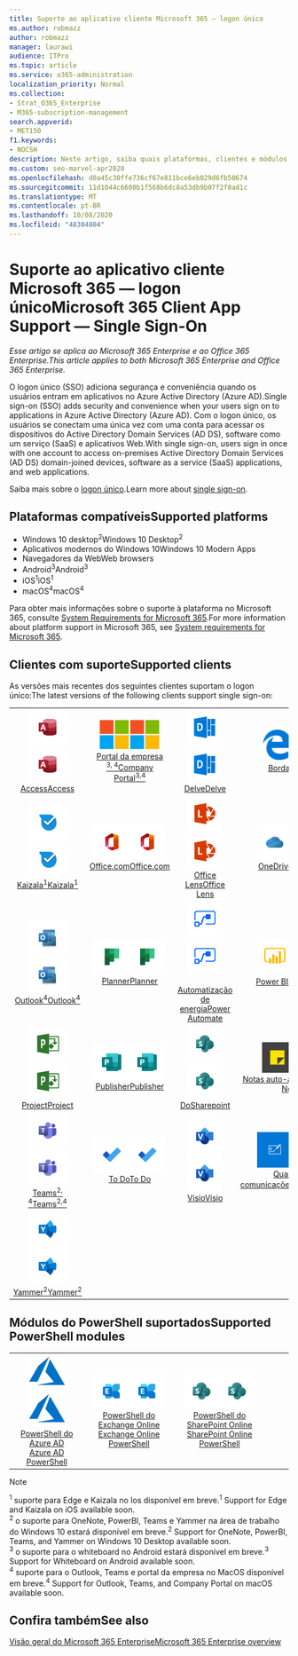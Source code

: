 ```yaml
---
title: Suporte ao aplicativo cliente Microsoft 365 — logon único
ms.author: robmazz
author: robmazz
manager: laurawi
audience: ITPro
ms.topic: article
ms.service: o365-administration
localization_priority: Normal
ms.collection:
- Strat_O365_Enterprise
- M365-subscription-management
search.appverid:
- MET150
f1.keywords:
- NOCSH
description: Neste artigo, saiba quais plataformas, clientes e módulos do PowerShell suportam logon único para o Microsoft 365.
ms.custom: seo-marvel-apr2020
ms.openlocfilehash: d0a45c30ffe736cf67e811bce6eb029d6fb50674
ms.sourcegitcommit: 11d1044c6600b1f568b6dc8a53db9b07f2f0ad1c
ms.translationtype: MT
ms.contentlocale: pt-BR
ms.lasthandoff: 10/08/2020
ms.locfileid: "48384804"
---
```

# <a name="microsoft-365-client-app-support--single-sign-on"></a><span data-ttu-id="de097-103">Suporte ao aplicativo cliente Microsoft 365 — logon único</span><span class="sxs-lookup"><span data-stu-id="de097-103">Microsoft 365 Client App Support — Single Sign-On</span></span>

<span data-ttu-id="de097-104">*Esse artigo se aplica ao Microsoft 365 Enterprise e ao Office 365 Enterprise.*</span><span class="sxs-lookup"><span data-stu-id="de097-104">*This article applies to both Microsoft 365 Enterprise and Office 365 Enterprise.*</span></span>

<span data-ttu-id="de097-105">O logon único (SSO) adiciona segurança e conveniência quando os usuários entram em aplicativos no Azure Active Directory (Azure AD).</span><span class="sxs-lookup"><span data-stu-id="de097-105">Single sign-on (SSO) adds security and convenience when your users sign on to applications in Azure Active Directory (Azure AD).</span></span> <span data-ttu-id="de097-106">Com o logon único, os usuários se conectam uma única vez com uma conta para acessar os dispositivos do Active Directory Domain Services (AD DS), software como um serviço (SaaS) e aplicativos Web.</span><span class="sxs-lookup"><span data-stu-id="de097-106">With single sign-on, users sign in once with one account to access on-premises Active Directory Domain Services (AD DS) domain-joined devices, software as a service (SaaS) applications, and web applications.</span></span>

<span data-ttu-id="de097-107">Saiba mais sobre o [logon único](https://docs.microsoft.com/azure/active-directory/manage-apps/what-is-single-sign-on).</span><span class="sxs-lookup"><span data-stu-id="de097-107">Learn more about [single sign-on](https://docs.microsoft.com/azure/active-directory/manage-apps/what-is-single-sign-on).</span></span>

## <a name="supported-platforms"></a><span data-ttu-id="de097-108">Plataformas compatíveis</span><span class="sxs-lookup"><span data-stu-id="de097-108">Supported platforms</span></span>

 - <span data-ttu-id="de097-109">Windows 10 desktop<sup>2</sup></span><span class="sxs-lookup"><span data-stu-id="de097-109">Windows 10 Desktop<sup>2</sup></span></span>
 - <span data-ttu-id="de097-110">Aplicativos modernos do Windows 10</span><span class="sxs-lookup"><span data-stu-id="de097-110">Windows 10 Modern Apps</span></span>
 - <span data-ttu-id="de097-111">Navegadores da Web</span><span class="sxs-lookup"><span data-stu-id="de097-111">Web browsers</span></span>
 - <span data-ttu-id="de097-112">Android<sup>3</sup></span><span class="sxs-lookup"><span data-stu-id="de097-112">Android<sup>3</sup></span></span>
 - <span data-ttu-id="de097-113">iOS<sup>1</sup></span><span class="sxs-lookup"><span data-stu-id="de097-113">iOS<sup>1</sup></span></span>
 - <span data-ttu-id="de097-114">macOS<sup>4</sup></span><span class="sxs-lookup"><span data-stu-id="de097-114">macOS<sup>4</sup></span></span>

<span data-ttu-id="de097-115">Para obter mais informações sobre o suporte à plataforma no Microsoft 365, consulte [System Requirements for Microsoft 365](https://www.microsoft.com/microsoft-365/microsoft-365-and-office-resources).</span><span class="sxs-lookup"><span data-stu-id="de097-115">For more information about platform support in Microsoft 365, see [System requirements for Microsoft 365](https://www.microsoft.com/microsoft-365/microsoft-365-and-office-resources).</span></span>

## <a name="supported-clients"></a><span data-ttu-id="de097-116">Clientes com suporte</span><span class="sxs-lookup"><span data-stu-id="de097-116">Supported clients</span></span>

<span data-ttu-id="de097-117">As versões mais recentes dos seguintes clientes suportam o logon único:</span><span class="sxs-lookup"><span data-stu-id="de097-117">The latest versions of the following clients support single sign-on:</span></span>

| | | | | | |
|:---:|:---:|:---:|:---:|:---:|:---:|
| <span data-ttu-id="de097-118">![Ícone do Access](../media/o365-access-64x64.png)</span><span class="sxs-lookup"><span data-stu-id="de097-118">![Access icon](../media/o365-access-64x64.png)</span></span> <br> [<span data-ttu-id="de097-119">Access</span><span class="sxs-lookup"><span data-stu-id="de097-119">Access</span></span>](https://products.office.com/access) | <span data-ttu-id="de097-120">![Ícone do portal da empresa](../media/o365-microsoft-64x64.png)</span><span class="sxs-lookup"><span data-stu-id="de097-120">![Company portal icon](../media/o365-microsoft-64x64.png)</span></span> <br> [<span data-ttu-id="de097-121">Portal da empresa <br> <sup>3, 4</sup></span><span class="sxs-lookup"><span data-stu-id="de097-121">Company <br> Portal<sup>3,4</sup> </span></span>](https://docs.microsoft.com/intune-user-help/sign-in-to-the-company-portal) | <span data-ttu-id="de097-122">![Ícone do Delve](../media/o365-delve-64x64.png)</span><span class="sxs-lookup"><span data-stu-id="de097-122">![Delve icon](../media/o365-delve-64x64.png)</span></span> <br> [<span data-ttu-id="de097-123">Delve</span><span class="sxs-lookup"><span data-stu-id="de097-123">Delve</span></span>](https://products.office.com/business/intelligent-search) | <span data-ttu-id="de097-124">![Ícone de borda](../media/o365-edge-64x64.png)</span><span class="sxs-lookup"><span data-stu-id="de097-124">![Edge icon](../media/o365-edge-64x64.png)</span></span> <br> [<span data-ttu-id="de097-125">Borda<sup>1</sup></span><span class="sxs-lookup"><span data-stu-id="de097-125">Edge<sup>1</sup></span></span>](https://www.microsoft.com/windows/microsoft-edge) | <span data-ttu-id="de097-126">![Ícone do Excel](../media/o365-excel-64x64.png)</span><span class="sxs-lookup"><span data-stu-id="de097-126">![Excel icon](../media/o365-excel-64x64.png)</span></span> <br> [<span data-ttu-id="de097-127">Excel</span><span class="sxs-lookup"><span data-stu-id="de097-127">Excel</span></span>](https://products.office.com/excel) 
| <span data-ttu-id="de097-128">![Ícone do Kaizala](../media/o365-kaizala-64x64.png)</span><span class="sxs-lookup"><span data-stu-id="de097-128">![Kaizala icon](../media/o365-kaizala-64x64.png)</span></span> <br> [<span data-ttu-id="de097-129">Kaizala<sup>1</sup></span><span class="sxs-lookup"><span data-stu-id="de097-129">Kaizala<sup>1</sup></span></span>](https://products.office.com/en/business/microsoft-kaizala) | <span data-ttu-id="de097-130">![Ícone de Office.com](../media/o365-office-64x64.png)</span><span class="sxs-lookup"><span data-stu-id="de097-130">![Office.com icon](../media/o365-office-64x64.png)</span></span> <br> [<span data-ttu-id="de097-131">Office.com</span><span class="sxs-lookup"><span data-stu-id="de097-131">Office.com</span></span>](https://www.office.com/) | <span data-ttu-id="de097-132">![Ícone de lente](../media/o365-lens-64x64.png)</span><span class="sxs-lookup"><span data-stu-id="de097-132">![Lens icon](../media/o365-lens-64x64.png)</span></span> <br> [<span data-ttu-id="de097-133">Office Lens</span><span class="sxs-lookup"><span data-stu-id="de097-133">Office Lens</span></span>](https://www.microsoft.com/p/office-lens/9wzdncrfj3t8?activetab=pivot%3Aoverviewtab) | <span data-ttu-id="de097-134">![Ícone do OneDrive for Business](../media/o365-OneDrive-64x64.png)</span><span class="sxs-lookup"><span data-stu-id="de097-134">![OneDrive for Business icon](../media/o365-OneDrive-64x64.png)</span></span> <br> [<span data-ttu-id="de097-135">OneDrive</span><span class="sxs-lookup"><span data-stu-id="de097-135">OneDrive</span></span>](https://products.office.com/onedrive-for-business/online-cloud-storage) | <span data-ttu-id="de097-136">![Ícone do OneNote](../media/o365-OneNote-64x64.png)</span><span class="sxs-lookup"><span data-stu-id="de097-136">![OneNote icon](../media/o365-OneNote-64x64.png)</span></span> <br> [<span data-ttu-id="de097-137">OneNote<sup>2</sup></span><span class="sxs-lookup"><span data-stu-id="de097-137">OneNote<sup>2</sup></span></span>](https://products.office.com/onenote) 
| <span data-ttu-id="de097-138">![Ícone do Outlook](../media/o365-outlook-64x64.png)</span><span class="sxs-lookup"><span data-stu-id="de097-138">![Outlook icon](../media/o365-outlook-64x64.png)</span></span> <br> [<span data-ttu-id="de097-139">Outlook<sup>4</sup></span><span class="sxs-lookup"><span data-stu-id="de097-139">Outlook<sup>4</sup></span></span>](https://products.office.com/outlook) | <span data-ttu-id="de097-140">![Ícone do Planner](../media/o365-planner-64x64.png)</span><span class="sxs-lookup"><span data-stu-id="de097-140">![Planner icon](../media/o365-planner-64x64.png)</span></span> <br> [<span data-ttu-id="de097-141">Planner</span><span class="sxs-lookup"><span data-stu-id="de097-141">Planner</span></span>](https://products.office.com/business/task-management-software) | <span data-ttu-id="de097-142">![Ícone de automatização de energia](../media/o365-flow-64x64.png)</span><span class="sxs-lookup"><span data-stu-id="de097-142">![Power Automate icon](../media/o365-flow-64x64.png)</span></span> <br> [<span data-ttu-id="de097-143"><br>Automatização de energia</span><span class="sxs-lookup"><span data-stu-id="de097-143">Power <br> Automate</span></span>](https://flow.microsoft.com) | <span data-ttu-id="de097-144">![Ícone do PowerBI](../media/o365-powerbi-64x64.png)</span><span class="sxs-lookup"><span data-stu-id="de097-144">![PowerBI icon](../media/o365-powerbi-64x64.png)</span></span> <br> [<span data-ttu-id="de097-145">Power BI<sup>2</sup></span><span class="sxs-lookup"><span data-stu-id="de097-145">Power BI<sup>2</sup></span></span>](https://powerbi.microsoft.com)| <span data-ttu-id="de097-146">![Ícone do PowerPoint](../media/o365-powerpoint-64x64.png)</span><span class="sxs-lookup"><span data-stu-id="de097-146">![PowerPoint icon](../media/o365-powerpoint-64x64.png)</span></span> <br> [<span data-ttu-id="de097-147">PowerPoint</span><span class="sxs-lookup"><span data-stu-id="de097-147">PowerPoint</span></span>](https://products.office.com/powerpoint) 
| <span data-ttu-id="de097-148">![Ícone do Project](../media/o365-project-64x64.png)</span><span class="sxs-lookup"><span data-stu-id="de097-148">![Project icon](../media/o365-project-64x64.png)</span></span> <br> [<span data-ttu-id="de097-149">Project</span><span class="sxs-lookup"><span data-stu-id="de097-149">Project</span></span>](https://products.office.com/project) | <span data-ttu-id="de097-150">![Ícone do Publisher](../media/o365-publisher-64x64.png)</span><span class="sxs-lookup"><span data-stu-id="de097-150">![Publisher icon](../media/o365-publisher-64x64.png)</span></span> <br> [<span data-ttu-id="de097-151">Publisher</span><span class="sxs-lookup"><span data-stu-id="de097-151">Publisher</span></span>](https://products.office.com/publisher) | <span data-ttu-id="de097-152">![Ícone do SharePoint](../media/o365-sharepoint-64x64.png)</span><span class="sxs-lookup"><span data-stu-id="de097-152">![SharePoint icon](../media/o365-sharepoint-64x64.png)</span></span> <br> [<span data-ttu-id="de097-153">Do</span><span class="sxs-lookup"><span data-stu-id="de097-153">Sharepoint</span></span>](https://products.office.com/sharepoint) | <span data-ttu-id="de097-154">![Ícone de notas auto-adesivas](../media/o365-stickynotes-64x64.png)</span><span class="sxs-lookup"><span data-stu-id="de097-154">![Sticky Notes icon](../media/o365-stickynotes-64x64.png)</span></span> <br> [<span data-ttu-id="de097-155">Notas auto-adesivas</span><span class="sxs-lookup"><span data-stu-id="de097-155">Sticky Notes</span></span>](https://www.microsoft.com/p/microsoft-sticky-notes/9nblggh4qghw)  | <span data-ttu-id="de097-156">![Ícone do Sway](../media/o365-sway-64x64.png)</span><span class="sxs-lookup"><span data-stu-id="de097-156">![Sway icon](../media/o365-sway-64x64.png)</span></span> <br> [<span data-ttu-id="de097-157">Sway</span><span class="sxs-lookup"><span data-stu-id="de097-157">Sway</span></span>](https://sway.com) 
| <span data-ttu-id="de097-158">![Ícone do Teams](../media/o365-teams-64x64.png)</span><span class="sxs-lookup"><span data-stu-id="de097-158">![Teams icon](../media/o365-teams-64x64.png)</span></span> <br> [<span data-ttu-id="de097-159">Teams<sup>2, 4</sup></span><span class="sxs-lookup"><span data-stu-id="de097-159">Teams<sup>2,4</sup></span></span>](https://products.office.com/microsoft-teams/group-chat-software) | <span data-ttu-id="de097-160">![Ícone de tarefas pendentes](../media/o365-todo-64x64.png)</span><span class="sxs-lookup"><span data-stu-id="de097-160">![To Do icon](../media/o365-todo-64x64.png)</span></span> <br> [<span data-ttu-id="de097-161">To Do</span><span class="sxs-lookup"><span data-stu-id="de097-161">To Do</span></span>](https://todo.microsoft.com) | <span data-ttu-id="de097-162">![Ícone do Visio](../media/o365-visio-64x64.png)</span><span class="sxs-lookup"><span data-stu-id="de097-162">![Visio icon](../media/o365-visio-64x64.png)</span></span> <br> [<span data-ttu-id="de097-163">Visio</span><span class="sxs-lookup"><span data-stu-id="de097-163">Visio</span></span>](https://products.office.com/visio/flowchart-software) | <span data-ttu-id="de097-164">![Ícone do quadro de comunicações](../media/o365-whiteboard-64x64.png)</span><span class="sxs-lookup"><span data-stu-id="de097-164">![Whiteboard icon](../media/o365-whiteboard-64x64.png)</span></span> <br> [<span data-ttu-id="de097-165">Quadro de comunicações<sup>3</sup></span><span class="sxs-lookup"><span data-stu-id="de097-165">Whiteboard<sup>3</sup></span></span>](https://whiteboard.microsoft.com/) | <span data-ttu-id="de097-166">![Ícone do Word](../media/o365-word-64x64.png)</span><span class="sxs-lookup"><span data-stu-id="de097-166">![Word icon](../media/o365-word-64x64.png)</span></span> <br> [<span data-ttu-id="de097-167">Word</span><span class="sxs-lookup"><span data-stu-id="de097-167">Word</span></span>](https://products.office.com/word) 
| <span data-ttu-id="de097-168">![Ícone do Yammer](../media/o365-yammer-64x64.png)</span><span class="sxs-lookup"><span data-stu-id="de097-168">![Yammer icon](../media/o365-yammer-64x64.png)</span></span> <br> [<span data-ttu-id="de097-169">Yammer<sup>2</sup></span><span class="sxs-lookup"><span data-stu-id="de097-169">Yammer<sup>2</sup></span></span>](https://products.office.com/yammer/yammer-overview) |

## <a name="supported-powershell-modules"></a><span data-ttu-id="de097-170">Módulos do PowerShell suportados</span><span class="sxs-lookup"><span data-stu-id="de097-170">Supported PowerShell modules</span></span>

| | | | | | |
|:---:|:---:|:---:|:---:|:---:|:---:|
| <span data-ttu-id="de097-171">![Ícone do Azure](../media/o365-azure-64x64.png)</span><span class="sxs-lookup"><span data-stu-id="de097-171">![Azure icon](../media/o365-azure-64x64.png)</span></span> <br> [<span data-ttu-id="de097-172">PowerShell do Azure AD <br></span><span class="sxs-lookup"><span data-stu-id="de097-172">Azure AD <br> PowerShell</span></span>](https://docs.microsoft.com/powershell/azure/active-directory/overview?view=azureadps-2.0) | <span data-ttu-id="de097-173">![Ícone do Exchange](../media/o365-exchange-64x64.png)</span><span class="sxs-lookup"><span data-stu-id="de097-173">![Exchange icon](../media/o365-exchange-64x64.png)</span></span> <br> [<span data-ttu-id="de097-174">PowerShell do Exchange Online <br></span><span class="sxs-lookup"><span data-stu-id="de097-174">Exchange Online <br> PowerShell</span></span>](https://docs.microsoft.com/powershell/exchange/exchange-online-powershell) | <span data-ttu-id="de097-175">![Ícone do SharePoint](../media/o365-sharepoint-64x64.png)</span><span class="sxs-lookup"><span data-stu-id="de097-175">![SharePoint icon](../media/o365-sharepoint-64x64.png)</span></span> <br> [<span data-ttu-id="de097-176">PowerShell do SharePoint Online <br></span><span class="sxs-lookup"><span data-stu-id="de097-176">SharePoint Online <br> PowerShell</span></span>](https://docs.microsoft.com/powershell/sharepoint/sharepoint-online/connect-sharepoint-online)

> [!NOTE]
> <span data-ttu-id="de097-177"><sup>1</sup> suporte para Edge e Kaizala no Ios disponível em breve.</span><span class="sxs-lookup"><span data-stu-id="de097-177"><sup>1</sup> Support for Edge and Kaizala on iOS available soon.</span></span> <br>
> <span data-ttu-id="de097-178"><sup>2</sup> o suporte para OneNote, PowerBI, Teams e Yammer na área de trabalho do Windows 10 estará disponível em breve.</span><span class="sxs-lookup"><span data-stu-id="de097-178"><sup>2</sup> Support for OneNote, PowerBI, Teams, and Yammer on Windows 10 Desktop available soon.</span></span> <br>
> <span data-ttu-id="de097-179"><sup>3</sup> o suporte para o whiteboard no Android estará disponível em breve.</span><span class="sxs-lookup"><span data-stu-id="de097-179"><sup>3</sup> Support for Whiteboard on Android available soon.</span></span> <br>
> <span data-ttu-id="de097-180"><sup>4</sup> suporte para o Outlook, Teams e portal da empresa no MacOS disponível em breve.</span><span class="sxs-lookup"><span data-stu-id="de097-180"><sup>4</sup> Support for Outlook, Teams, and Company Portal on macOS available soon.</span></span> <br>

## <a name="see-also"></a><span data-ttu-id="de097-181">Confira também</span><span class="sxs-lookup"><span data-stu-id="de097-181">See also</span></span>

[<span data-ttu-id="de097-182">Visão geral do Microsoft 365 Enterprise</span><span class="sxs-lookup"><span data-stu-id="de097-182">Microsoft 365 Enterprise overview</span></span>](microsoft-365-overview.md)
